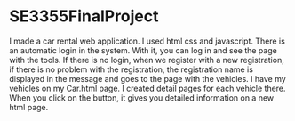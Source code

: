 # SE3355FinalProject

I made a car rental web application.
I used html css and javascript.
There is an automatic login in the system. With it, you can log in and see the page with the tools.
If there is no login, when we register with a new registration, if there is no problem with the registration, the registration name is displayed in the message and goes to the page with the vehicles.
I have my vehicles on my Car.html page. I created detail pages for each vehicle there. When you click on the button, it gives you detailed information on a new html page.
